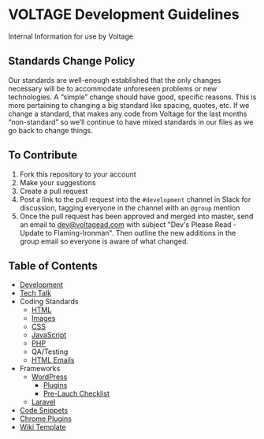 # VOLTAGE Development Guidelines
Internal Information for use by Voltage

## Standards Change Policy
Our standards are well-enough established that the only changes necessary will be to accommodate unforeseen problems or new technologies. A “simple” change should have good, specific reasons. This is more pertaining to changing a big standard like spacing, quotes, etc. If we change a standard, that makes any code from Voltage for the last months “non-standard” so we’ll continue to have mixed standards in our files as we go back to change things.

## To Contribute
1. Fork this repository to your account
2. Make your suggestions
3. Create a pull request
4. Post a link to the pull request into the `#development` channel in Slack for discussion, tagging everyone in the channel with an `@group` mention
5. Once the pull request has been approved and merged into master, send an email to <a href="mailto:dev@voltagead.com">dev@voltagead.com</a> with subject "Dev's Please Read - Update to Flaming-Ironman". Then outline the new additions in the group email so everyone is aware of what changed.

## Table of Contents
- [Development](development.md)
- [Tech Talk](tech-talk.md)
- Coding Standards
	- [HTML](coding-standards/html/)
	- [Images](coding-standards/images/)
	- [CSS](coding-standards/css/)
	- [JavaScript](coding-standards/js/)
	- [PHP](coding-standards/php/)
	- QA/Testing
	- [HTML Emails](coding-standards/emails)
- Frameworks
	- [WordPress](frameworks/wordpress/)
		- [Plugins](frameworks/wordpress/plugins.md)
		- [Pre-Lauch Checklist](frameworks/wordpress/pre-launch-checklist.md)
	- [Laravel](frameworks/laravel/)
- [Code Snippets](snippets/)
- [Chrome Plugins](chrome/)
- [Wiki Template](wiki-template.md)
